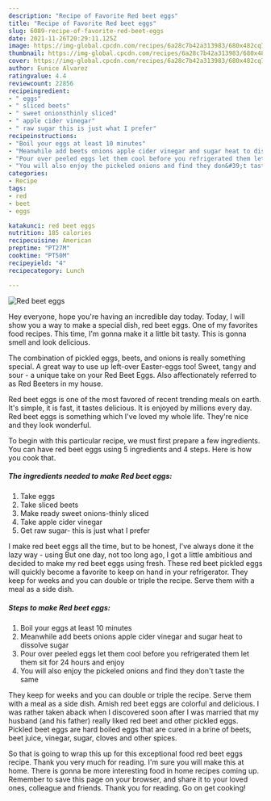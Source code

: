 ```yaml
---
description: "Recipe of Favorite Red beet eggs"
title: "Recipe of Favorite Red beet eggs"
slug: 6089-recipe-of-favorite-red-beet-eggs
date: 2021-11-26T20:29:11.125Z
image: https://img-global.cpcdn.com/recipes/6a28c7b42a313983/680x482cq70/red-beet-eggs-recipe-main-photo.jpg
thumbnail: https://img-global.cpcdn.com/recipes/6a28c7b42a313983/680x482cq70/red-beet-eggs-recipe-main-photo.jpg
cover: https://img-global.cpcdn.com/recipes/6a28c7b42a313983/680x482cq70/red-beet-eggs-recipe-main-photo.jpg
author: Eunice Alvarez
ratingvalue: 4.4
reviewcount: 22856
recipeingredient:
- " eggs"
- " sliced beets"
- " sweet onionsthinly sliced"
- " apple cider vinegar"
- " raw sugar this is just what I prefer"
recipeinstructions:
- "Boil your eggs at least 10 minutes"
- "Meanwhile add beets onions apple cider vinegar and sugar heat to dissolve sugar"
- "Pour over peeled eggs let them cool before you refrigerated them let them sit for 24 hours and enjoy"
- "You will also enjoy the pickeled onions and find they don&#39;t taste the same"
categories:
- Recipe
tags:
- red
- beet
- eggs

katakunci: red beet eggs 
nutrition: 185 calories
recipecuisine: American
preptime: "PT27M"
cooktime: "PT50M"
recipeyield: "4"
recipecategory: Lunch

---
```



![Red beet eggs](https://img-global.cpcdn.com/recipes/6a28c7b42a313983/680x482cq70/red-beet-eggs-recipe-main-photo.jpg)

Hey everyone, hope you're having an incredible day today. Today, I will show you a way to make a special dish, red beet eggs. One of my favorites food recipes. This time, I'm gonna make it a little bit tasty. This is gonna smell and look delicious.

The combination of pickled eggs, beets, and onions is really something special. A great way to use up left-over Easter-eggs too! Sweet, tangy and sour - a unique take on your Red Beet Eggs. Also affectionately referred to as Red Beeters in my house.

Red beet eggs is one of the most favored of recent trending meals on earth. It's simple, it is fast, it tastes delicious. It is enjoyed by millions every day. Red beet eggs is something which I've loved my whole life. They're nice and they look wonderful.


To begin with this particular recipe, we must first prepare a few ingredients. You can have red beet eggs using 5 ingredients and 4 steps. Here is how you cook that.

<!--inarticleads1-->

##### The ingredients needed to make Red beet eggs:

1. Take  eggs
1. Take  sliced beets
1. Make ready  sweet onions-thinly sliced
1. Take  apple cider vinegar
1. Get  raw sugar- this is just what I prefer


I make red beet eggs all the time, but to be honest, I&#39;ve always done it the lazy way - using But one day, not too long ago, I got a little ambitious and decided to make my red beet eggs using fresh. These red beet pickled eggs will quickly become a favorite to keep on hand in your refrigerator. They keep for weeks and you can double or triple the recipe. Serve them with a meal as a side dish. 

<!--inarticleads2-->

##### Steps to make Red beet eggs:

1. Boil your eggs at least 10 minutes
1. Meanwhile add beets onions apple cider vinegar and sugar heat to dissolve sugar
1. Pour over peeled eggs let them cool before you refrigerated them let them sit for 24 hours and enjoy
1. You will also enjoy the pickeled onions and find they don&#39;t taste the same


They keep for weeks and you can double or triple the recipe. Serve them with a meal as a side dish. Amish red beet eggs are colorful and delicious. I was rather taken aback when I discovered soon after I was married that my husband (and his father) really liked red beet and other pickled eggs. Pickled beet eggs are hard boiled eggs that are cured in a brine of beets, beet juice, vinegar, sugar, cloves and other spices. 

So that is going to wrap this up for this exceptional food red beet eggs recipe. Thank you very much for reading. I'm sure you will make this at home. There is gonna be more interesting food in home recipes coming up. Remember to save this page on your browser, and share it to your loved ones, colleague and friends. Thank you for reading. Go on get cooking!
